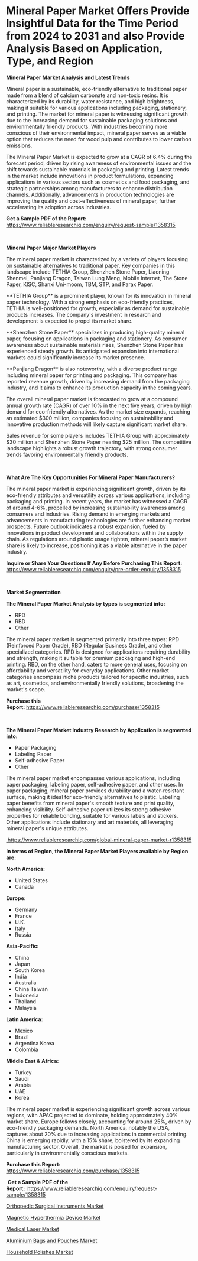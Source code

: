 <p><h1>Mineral Paper Market Offers Provide Insightful Data for the Time Period from 2024 to 2031 and also Provide Analysis Based on Application, Type, and Region</h1></p><p><strong>Mineral Paper Market Analysis and Latest Trends</strong></p>
<p><p>Mineral paper is a sustainable, eco-friendly alternative to traditional paper made from a blend of calcium carbonate and non-toxic resins. It is characterized by its durability, water resistance, and high brightness, making it suitable for various applications including packaging, stationery, and printing. The market for mineral paper is witnessing significant growth due to the increasing demand for sustainable packaging solutions and environmentally friendly products. With industries becoming more conscious of their environmental impact, mineral paper serves as a viable option that reduces the need for wood pulp and contributes to lower carbon emissions.</p><p>The Mineral Paper Market is expected to grow at a CAGR of 6.4% during the forecast period, driven by rising awareness of environmental issues and the shift towards sustainable materials in packaging and printing. Latest trends in the market include innovations in product formulations, expanding applications in various sectors such as cosmetics and food packaging, and strategic partnerships among manufacturers to enhance distribution channels. Additionally, advancements in production technologies are improving the quality and cost-effectiveness of mineral paper, further accelerating its adoption across industries.</p></p>
<p><strong>Get a Sample PDF of the Report:&nbsp;</strong> <a href="https://www.reliableresearchiq.com/enquiry/request-sample/1358315?utm_campaign=1106&utm_medium=2&utm_source=Github&utm_content=ia&utm_term=07112024&utm_id=mineral-paper">https://www.reliableresearchiq.com/enquiry/request-sample/1358315</a></p>
<p>&nbsp;</p>
<p><strong>Mineral Paper Major Market Players</strong></p>
<p><p>The mineral paper market is characterized by a variety of players focusing on sustainable alternatives to traditional paper. Key companies in this landscape include TETHIA Group, Shenzhen Stone Paper, Liaoning Shenmei, Panjiang Dragon, Taiwan Lung Meng, Mobile Internet, The Stone Paper, KISC, Shanxi Uni-moom, TBM, STP, and Parax Paper.</p><p>**TETHIA Group** is a prominent player, known for its innovation in mineral paper technology. With a strong emphasis on eco-friendly practices, TETHIA is well-positioned for growth, especially as demand for sustainable products increases. The company's investment in research and development is expected to propel its market share.</p><p>**Shenzhen Stone Paper** specializes in producing high-quality mineral paper, focusing on applications in packaging and stationery. As consumer awareness about sustainable materials rises, Shenzhen Stone Paper has experienced steady growth. Its anticipated expansion into international markets could significantly increase its market presence.</p><p>**Panjiang Dragon** is also noteworthy, with a diverse product range including mineral paper for printing and packaging. This company has reported revenue growth, driven by increasing demand from the packaging industry, and it aims to enhance its production capacity in the coming years.</p><p>The overall mineral paper market is forecasted to grow at a compound annual growth rate (CAGR) of over 10% in the next five years, driven by high demand for eco-friendly alternatives. As the market size expands, reaching an estimated $300 million, companies focusing on sustainability and innovative production methods will likely capture significant market share. </p><p>Sales revenue for some players includes TETHIA Group with approximately $30 million and Shenzhen Stone Paper nearing $25 million. The competitive landscape highlights a robust growth trajectory, with strong consumer trends favoring environmentally friendly products.</p></p>
<p>&nbsp;</p>
<p><strong>What Are The Key Opportunities For Mineral Paper Manufacturers?</strong></p>
<p><p>The mineral paper market is experiencing significant growth, driven by its eco-friendly attributes and versatility across various applications, including packaging and printing. In recent years, the market has witnessed a CAGR of around 4-6%, propelled by increasing sustainability awareness among consumers and industries. Rising demand in emerging markets and advancements in manufacturing technologies are further enhancing market prospects. Future outlook indicates a robust expansion, fueled by innovations in product development and collaborations within the supply chain. As regulations around plastic usage tighten, mineral paper’s market share is likely to increase, positioning it as a viable alternative in the paper industry.</p></p>
<p><strong>Inquire or Share Your Questions If Any Before Purchasing This Report:</strong> <a href="https://www.reliableresearchiq.com/enquiry/pre-order-enquiry/1358315?utm_campaign=1106&utm_medium=2&utm_source=Github&utm_content=ia&utm_term=07112024&utm_id=mineral-paper">https://www.reliableresearchiq.com/enquiry/pre-order-enquiry/1358315</a></p>
<p>&nbsp;</p>
<p><strong>Market Segmentation</strong></p>
<p><strong>The Mineral Paper Market Analysis by types is segmented into:</strong></p>
<p><ul><li>RPD</li><li>RBD</li><li>Other</li></ul></p>
<p><p>The mineral paper market is segmented primarily into three types: RPD (Reinforced Paper Grade), RBD (Regular Business Grade), and other specialized categories. RPD is designed for applications requiring durability and strength, making it suitable for premium packaging and high-end printing. RBD, on the other hand, caters to more general uses, focusing on affordability and versatility for everyday applications. Other market categories encompass niche products tailored for specific industries, such as art, cosmetics, and environmentally friendly solutions, broadening the market's scope.</p></p>
<p><strong>Purchase this Report:&nbsp;</strong><a href="https://www.reliableresearchiq.com/purchase/1358315?utm_campaign=1106&utm_medium=2&utm_source=Github&utm_content=ia&utm_term=07112024&utm_id=mineral-paper">https://www.reliableresearchiq.com/purchase/1358315</a></p>
<p>&nbsp;</p>
<p><strong>The Mineral Paper Market Industry Research by Application is segmented into:</strong></p>
<p><ul><li>Paper Packaging</li><li>Labeling Paper</li><li>Self-adhesive Paper</li><li>Other</li></ul></p>
<p><p>The mineral paper market encompasses various applications, including paper packaging, labeling paper, self-adhesive paper, and other uses. In paper packaging, mineral paper provides durability and a water-resistant surface, making it ideal for eco-friendly alternatives to plastic. Labeling paper benefits from mineral paper's smooth texture and print quality, enhancing visibility. Self-adhesive paper utilizes its strong adhesive properties for reliable bonding, suitable for various labels and stickers. Other applications include stationary and art materials, all leveraging mineral paper's unique attributes.</p></p>
<p><a href="https://www.reliableresearchiq.com/global-mineral-paper-market-r1358315?utm_campaign=1106&utm_medium=2&utm_source=Github&utm_content=ia&utm_term=07112024&utm_id=mineral-paper">&nbsp;https://www.reliableresearchiq.com/global-mineral-paper-market-r1358315</a></p>
<p><strong>In terms of Region, the Mineral Paper Market Players available by Region are:</strong></p>
<p>
    <p> <strong> North America: </strong>
        <ul>
            <li>United States</li>
            <li>Canada</li>
        </ul>
        </p> 
    <p> <strong> Europe: </strong>
        <ul>
            <li>Germany</li>
            <li>France</li>
            <li>U.K.</li>
            <li>Italy</li>
            <li>Russia</li>
        </ul>
        </p> 
    <p> <strong> Asia-Pacific: </strong>
        <ul>
            <li>China</li>
            <li>Japan</li>
            <li>South Korea</li>
            <li>India</li>
            <li>Australia</li>
            <li>China Taiwan</li>
            <li>Indonesia</li>
            <li>Thailand</li>
            <li>Malaysia</li>
        </ul>
        </p> 
    <p> <strong> Latin America: </strong>
        <ul>
            <li>Mexico</li>
            <li>Brazil</li>
            <li>Argentina Korea</li>
            <li>Colombia</li>
        </ul>
        </p> 
    <p> <strong> Middle East & Africa: </strong>
        <ul>
            <li>Turkey</li>
            <li>Saudi</li>
            <li>Arabia</li>
            <li>UAE</li>
            <li>Korea</li>
        </ul>
    </p>
    </p>
<p><p>The mineral paper market is experiencing significant growth across various regions, with APAC projected to dominate, holding approximately 40% market share. Europe follows closely, accounting for around 25%, driven by eco-friendly packaging demands. North America, notably the USA, captures about 20% due to increasing applications in commercial printing. China is emerging rapidly, with a 15% share, bolstered by its expanding manufacturing sector. Overall, the market is poised for expansion, particularly in environmentally conscious markets.</p></p>
<p><strong>Purchase this Report: </strong><a href="https://www.reliableresearchiq.com/purchase/1358315?utm_campaign=1106&utm_medium=2&utm_source=Github&utm_content=ia&utm_term=07112024&utm_id=mineral-paper">https://www.reliableresearchiq.com/purchase/1358315</a></p>
<p>&nbsp;<strong>Get a Sample PDF of the Report:&nbsp;&nbsp;</strong><a href="https://www.reliableresearchiq.com/enquiry/request-sample/1358315?utm_campaign=1106&utm_medium=2&utm_source=Github&utm_content=ia&utm_term=07112024&utm_id=mineral-paper">https://www.reliableresearchiq.com/enquiry/request-sample/1358315</a></p>
<p><strong></strong></p>
<p><p><a href="https://issuu.com/reportprime-2/docs/orthopedic-surgical-instruments-mar_e3e08495dbc970?utm_campaign=1106&utm_medium=2&utm_source=Github&utm_content=ia&utm_term=07112024&utm_id=mineral-paper">Orthopedic Surgical Instruments Market</a></p><p><a href="https://issuu.com/reportprime-2/docs/magnetic-hyperthermia-device-market_49d69a0b96b300?utm_campaign=1106&utm_medium=2&utm_source=Github&utm_content=ia&utm_term=07112024&utm_id=mineral-paper">Magnetic Hyperthermia Device Market</a></p><p><a href="https://issuu.com/reportprime-2/docs/medical-laser-market-size-2030.pptx_02b976ba8d1ed6?utm_campaign=1106&utm_medium=2&utm_source=Github&utm_content=ia&utm_term=07112024&utm_id=mineral-paper">Medical Laser Market</a></p><p><a href="https://github.com/Armeladukagjini693/Market-Research-Report-List-1/blob/main/aluminium-bags-and-pouches-market.md?utm_campaign=1106&utm_medium=2&utm_source=Github&utm_content=ia&utm_term=07112024&utm_id=mineral-paper">Aluminium Bags and Pouches Market</a></p><p><a href="https://github.com/WayneHopkins413/Market-Research-Report-List-1/blob/main/household-polishes-market.md?utm_campaign=1106&utm_medium=2&utm_source=Github&utm_content=ia&utm_term=07112024&utm_id=mineral-paper">Household Polishes Market</a></p></p>